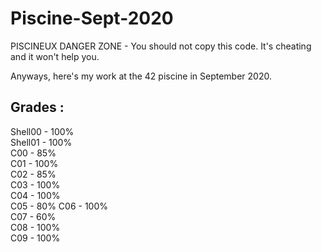 # Piscine-Sept-2020

PISCINEUX DANGER ZONE - You should not copy this code. It's cheating and it won't help you. 

Anyways, here's my work at the 42 piscine in September 2020.


## Grades : 

Shell00 - 100%   
Shell01 - 100%  
C00 - 85%  
C01 - 100%  
C02 - 85%  
C03 - 100%  
C04 - 100%  
C05 - 80% 
C06 - 100%  
C07 - 60%  
C08 - 100%  
C09 - 100%
